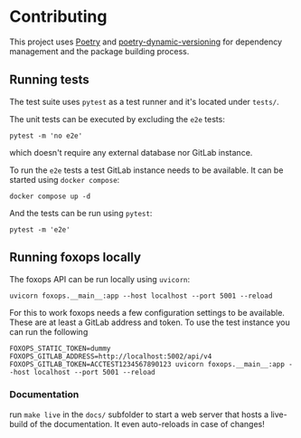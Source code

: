 # Contributing

This project uses [Poetry](https://python-poetry.org/)
and [poetry-dynamic-versioning](https://pypi.org/project/poetry-dynamic-versioning/)
for dependency management and the package building process.

## Running tests

The test suite uses `pytest` as a test runner and it's located under `tests/`.

The unit tests can be executed by excluding the `e2e` tests:

```
pytest -m 'no e2e'
```

which doesn't require any external database nor GitLab instance.

To run the `e2e` tests a test GitLab instance needs to be available. It can be started using `docker compose`:

```
docker compose up -d
```

And the tests can be run using `pytest`:

```
pytest -m 'e2e'
```

## Running foxops locally

The foxops API can be run locally using `uvicorn`:

```
uvicorn foxops.__main__:app --host localhost --port 5001 --reload
```

For this to work foxops needs a few configuration settings to be available.
These are at least a GitLab address and token. To use the test instance you can run the following

```
FOXOPS_STATIC_TOKEN=dummy FOXOPS_GITLAB_ADDRESS=http://localhost:5002/api/v4 FOXOPS_GITLAB_TOKEN=ACCTEST1234567890123 uvicorn foxops.__main__:app --host localhost --port 5001 --reload
```

### Documentation

run `make live` in the `docs/` subfolder to start a web server that hosts a live-build of the documentation. It even auto-reloads in case of changes!